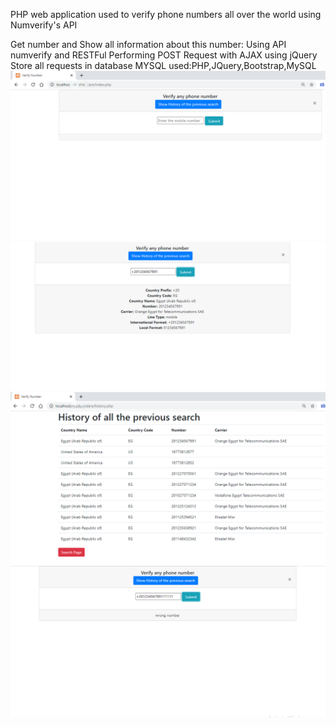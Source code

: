 PHP web application used to verify phone numbers all over the world using Numverify's API

Get number and Show all information about this number:
Using API numverify and RESTFul
Performing POST Request with AJAX using jQuery
Store all requests in database MYSQL
used:PHP,JQuery,Bootstrap,MySQL
![Screenshot](screen%201.png)
![Screenshot](screen%202.png)
![Screenshot](screen%203.png)
![Screenshot](screen%204.png)
